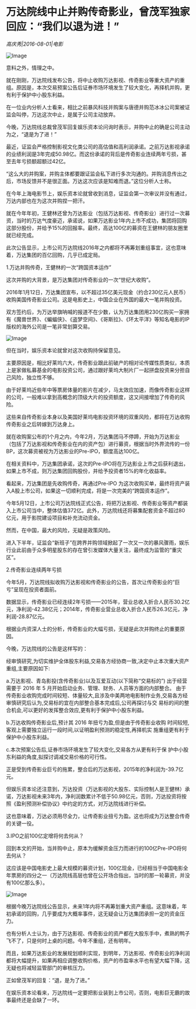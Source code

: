 # 万达院线中止并购传奇影业，曾茂军独家回应：“我们以退为进！”

*高庆秀|2016-08-01|电影*

![Image](http://static.ylzbl.com/uploads/ueditor/php/upload/image/20170809/1502268721468217.jpeg)

意料之外，情理之中。

就在刚刚，万达院线发布公告，将中止收购万达影视、传奇影业等重大资产的重组。原因是，本次交易预案公告后证券市场环境发生了较大变化，再择机并购，更有利于保护中小股东利益。

在一位业内分析人士看来，相比之前暴风科技并购案与唐德并购范冰冰公司案被证监会叫停，万达这次中止，是属于公司主动放弃。

今晚，万达院线总裁曾茂军回复娱乐资本论问询时表示，并购中止的确是公司主动为之，“退是为了进！”

最近，证监会严格控制影视文化类公司的高估值和高利润承诺。之前万达影视承诺的业绩利润是3年完成50.98亿。而这份承诺的背后是传奇影业连续两年亏损，甚至去年亏损额超额过42亿。

“这么大的并购案，并购主体都要跟证监会私下进行多次沟通的。并购消息传出之后，市场反馈并不是很正面。万达这次应该是知难而退。”这位分析人士称。

在今年上海电影节上，娱乐资本论就曾收到消息，证监会第一次审议并没有通过，万达内部也在为这次并购捏一把汗。

就在今年年初，王健林还曾为万达影业（包括万达影视、传奇影业）进行过一次募资，当时的万达气度豪迈，承诺说，如果万达影业1年内上市不成功，集团将回购这部分股份，并给予15%的回报率。最终，高达100亿的募资在王健林的朋友圈里就已经完成。

此次公告显示，上市公司万达院线2016年之内都将不再筹划重组事宜，这也意味着，万达集团的百亿回购，几乎已成定局。

1.万达并购传奇，王健林的一次“跨国资本运作”

这次并购的大背景，是万达集团对传奇影业的一次“世纪大收购”。

2016年1月12日，万达集团宣布，以不超过35亿美元现金（约合230亿元人民币）收购美国传奇影业公司。这是电影史上，中国企业在外国的最大一笔并购投资。

双方签约后，为万达举旗呐喊的报道不在少数，认为万达集团用230亿购买一家拥有《魔兽世界》、《蝙蝠侠》、《盗梦空间》、《哥斯拉》、《环太平洋》等知名电影的IP版权的海外公司是一笔非常划算交易。

![Image](http://static.ylzbl.com/uploads/ueditor/php/upload/image/20170809/1502268650844323.jpeg)

但在当时，娱乐资本论就曾对这次收购持保留意见。

主要原因是，相比好莱坞六大，传奇影业跟此前破产的相对论传媒性质类似，本质上是家做私募基金的电影投资公司，通过跟好莱坞大制片厂一起拼盘投资来分担自己风险，独立性不够。

由于好莱坞近些年中等票房体量的影片在减少，马太效应加速，而像传奇影业这样的公司，一般难以拿到高概念的顶级大片的投资额度，这又间接增加了传奇的风险。

这些来自传奇影业本身以及美国好莱坞电影投资环境的双重风险，都将在万达收购传奇影业之后转嫁到万达身上。

就在收购案公布的1个月之内，今年2月，万达集团马不停蹄，开始为万达影业（包括了万达影视和传奇影业在内的资产包）进行募资，根据当时外界流传的一份BP，这次募资被视为万达影业的Pre-IPO，额度高达100亿。

在相关资料中，万达集团承诺，这次的Pre-IPO将在万达影业上市之后获利退出，如果上市不成，则万达集团回购股份，并给予投资者15%的年化收益率。

看起来，万达集团是先收购传奇，再通过Pre-IPO 为这次收购买单，最终将资产装入A股上市公司，如果这一切顺利完成，将是一次完美的“跨国资本运作”。

今年5月12日，上市公司万达院线正式公告，将把万达影视、传奇影业等资产都装入上市公司当中，整体估值372亿。此外，万达院线还将募集配套资金不超过80亿元，用于影院建设项目和补充流动资金。

然而，在中国，最大的风险，无疑是政策风险。

进入下半年，证监会“新班子”在跨界并购领域掀起了一次又一次的暴风骤雨，娱乐行业此前由于众多明星股东的存在曾引发媒体大量关注，最终成为监管的“重灾区”。

2.传奇影业连续两年亏损

今年5月，万达院线拟收购万达影视和传奇影业的公告，首次让传奇影业的“巨亏”呈现在投资者面前。

数据显示，传奇影业已经连续2年亏损——2015年，营业总收入折合人民币30.2亿元，净利润-42.38亿元；2014年，传奇影业营业总收入折合人民币26.3亿元，净利润-28.87亿元。

根据业内资深人士的分析，传奇影业的大幅亏损，无疑是此次并购终止的重要原因。

今晚，万达院线的公告是这样写的：

经审慎研究,为切实维护全体股东利益,交易各方经协商一致,决定中止本次重大资产重组,主要原因如下:

a.万达影视、青岛影投(含传奇影业)以及互爱互动(以下简称“交易标的”) 出于经营需要于 2016 年 5 月开始启动业务、管理、财务、人员等方面的内部整合。 由于传奇影业收购完成时间较短、体量较大,且涉及中美两地电影制作业务,交易各方经审慎研究后认为,交易标的宜在内部整合基本完成后,公司再探讨与交 易标的间的整合机会,可以更好的发挥整合效应,更有利于保护中小股东利益。

b.万达收购传奇影业后,预计其 2016 年扭亏为盈,但是由于传奇影业收购 时间较短,客观上需要独立运行一段时间,以证明盈利预测的稳定性,再择机实 施重组更有利于保护中小股东利益。

c.本次预案公告后,证券市场环境发生了较大变化,交易各方从更有利于保 护中小股东利益的角度,拟探讨调减交易价格的可行性。

正是受到传奇影业巨亏的拖累，整合后的万达影视，2015年的净利润为-39.7亿元。

但娱乐资本论还注意到，万达投资（万达影视的大股东、实际控制人是王健林）承诺，万达影视未来3年内，净利润数累计不低于50.98亿元，否则，万达投资将按照《盈利预测补偿协议》中约定的方式，对万达院线进行补偿。

这也意味着，万达必须用尽全力，让传奇影业扭亏为盈。这也将成为万达整合传奇的关键一役。

3.IPO之前100亿定增将何去何从？

回到本文的开始，当并购中止，原本为缓解资金压力而进行的100亿Pre-IPO将何去何从？

这应该是中国电影史上最大规模的募资计划，100亿现金，已经相当于中国电影全年票房的四分之一（万达院线高层也曾在公开场合指出，当时的那一轮募资，并没有100亿那么多）。

![Image](https://mmbiz.qpic.cn/mmbiz/jNZszpkibXxibFCfmibdibUqDnBGDcxxlWMGE1iacdHo2xV7aDwMhZvULkngTLBSWmqho8ymz9R2mgufhPNUUnQwvOg/640?wx_fmt=png&tp=webp&wxfrom=5&wx_lazy=1)

根据今晚万达院线公告显示，未来1年内将不再筹划重大资产重组。这意味着，年初承诺的回购，几乎要成为大概率事件，这无疑会让万达集团承担一定的资金压力。

也有分析人士认为，由于万达影视、传奇影业的资产都在大股东手中，煮熟的鸭子飞不了，只是何时上桌的问题。今年不重组，还有明年。

而且，如果万达影业的发展规划顺利实现，到明年，万达影视、传奇影业的净利润都将大幅提升，如果再相应调整收购价格，资产的市盈率水平也有望大幅下降，这无疑也将减轻监管部门的审核压力。

正如曾茂军的回复：“退，是为了进。”

在娱乐资本论看来，万达院线一定要把影业装到上市公司，否则，电影巨无霸的故事最终还是会缺了一环。

